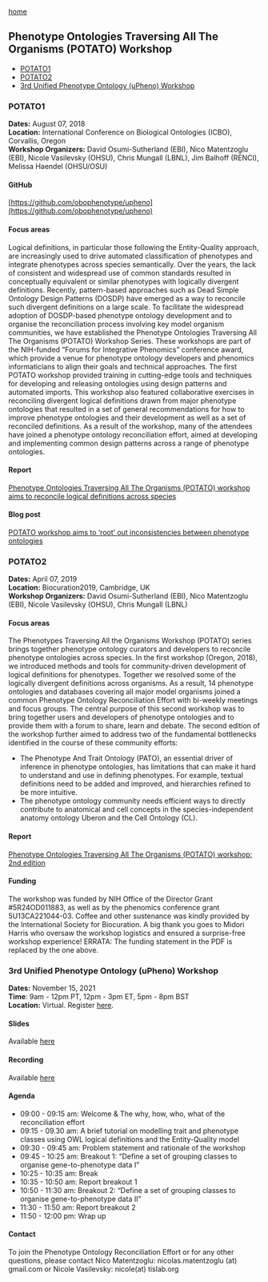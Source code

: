[home](https://monarch-initiative.github.io/phenomics/)

## Phenotype Ontologies Traversing All The Organisms (POTATO) Workshop

- [POTATO1](#potato1)
- [POTATO2](#potato2)
- [3rd Unified Phenotype Ontology (uPheno) Workshop](#potato3)

<a name="potato1"></a> 
### POTATO1
**Dates:** August 07, 2018   
**Location:** International Conference on Biological Ontologies (ICBO), Corvallis, Oregon  
**Workshop Organizers:** David Osumi-Sutherland (EBI), Nico Matentzoglu (EBI), Nicole Vasilevsky (OHSU), Chris Mungall (LBNL), Jim Balhoff (RENCI), Melissa Haendel (OHSU/OSU)   

#### GitHub
[https://github.com/obophenotype/upheno](https://github.com/obophenotype/upheno)

#### Focus areas
Logical definitions, in particular those following the Entity-Quality approach, are increasingly used to drive automated classification of phenotypes and integrate phenotypes across species semantically. Over the years, the lack of consistent and widespread use of common standards resulted in conceptually equivalent or similar phenotypes with logically divergent definitions. Recently, pattern-based approaches such as Dead Simple Ontology Design Patterns (DOSDP) have emerged as a way to reconcile such divergent definitions on a large scale. To facilitate the widespread adoption of DOSDP-based phenotype ontology development and to organise the reconciliation process involving key model organism communities, we have established the Phenotype Ontologies Traversing All The Organisms (POTATO) Workshop Series. These workshops are part of the NIH-funded “Forums for Integrative Phenomics” conference award, which provide a venue for phenotype ontology developers and phenomics informaticians to align their goals and technical approaches. The first POTATO workshop provided training in cutting-edge tools and techniques for developing and releasing ontologies using design patterns and automated imports. This workshop also featured collaborative exercises in reconciling divergent logical definitions drawn from major phenotype ontologies that resulted in a set of general recommendations for how to improve phenotype ontologies and their development as well as a set of reconciled definitions. As a result of the workshop, many of the attendees have joined a phenotype ontology reconciliation effort, aimed at developing and implementing common design patterns across a range of phenotype ontologies.

#### Report 
[Phenotype Ontologies Traversing All The Organisms (POTATO) workshop aims to reconcile logical definitions across species](https://zenodo.org/record/2382757)  
 
####  Blog post
[POTATO workshop aims to ‘root’ out inconsistencies between phenotype ontologies](https://medium.com/@MonarchInit/potato-workshop-aims-to-root-out-inconsistencies-between-phenotype-ontologies-1baf37e2df30)

<a name="potato2"></a> 
### POTATO2
**Dates:** April 07, 2019  
**Location:** Biocuration2019, Cambridge, UK    
**Workshop Organizers:** David Osumi-Sutherland (EBI), Nico Matentzoglu (EBI), Nicole Vasilevsky (OHSU), Chris Mungall (LBNL)  

#### Focus areas
The Phenotypes Traversing All the Organisms Workshop (POTATO) series brings together phenotype ontology curators and developers to reconcile phenotype ontologies across species. In the first workshop (Oregon, 2018), we introduced methods and tools for community-driven development of logical definitions for phenotypes. Together we resolved some of the logically divergent definitions across organisms. As a result, 14 phenotype ontologies and databases covering all major model organisms joined a common Phenotype Ontology Reconciliation Effort with bi-weekly meetings and focus groups. The central purpose of this second workshop was to bring together users and developers of phenotype ontologies and to provide them with a forum to share, learn and debate. The second edition of the workshop further aimed to address two of the fundamental bottlenecks identified in the course of these community efforts:
- The Phenotype And Trait Ontology (PATO), an essential driver of inference in phenotype ontologies, has limitations that can make it hard to understand and use in defining phenotypes. For example, textual definitions need to be added and improved, and hierarchies refined to be more intuitive. 
- The phenotype ontology community needs efficient ways to directly contribute to anatomical and cell concepts in the species-independent anatomy ontology Uberon and the Cell Ontology (CL).

#### Report
[Phenotype Ontologies Traversing All The Organisms (POTATO) workshop: 2nd edition](https://zenodo.org/record/3352149#.Xa4u5JNKgl4) 

#### Funding
The workshop was funded by NIH Office of the Director Grant #5R24OD011883, as well as by the phenomics conference grant 5U13CA221044-03. Coffee and other sustenance was kindly provided by the International Society for Biocuration. A big thank you goes to Midori Harris who oversaw the workshop logistics and ensured a surprise-free workshop experience! ERRATA: The funding statement in the PDF is replaced by the one above.

<a name="potato3"></a> 
### 3rd Unified Phenotype Ontology (uPheno) Workshop
**Dates:** November 15, 2021  
**Time**: 9am - 12pm PT, 12pm - 3pm ET, 5pm - 8pm BST   
**Location:** Virtual. Register [here](https://docs.google.com/forms/d/e/1FAIpQLSe5jYooAg7MIZarzVQPEWsIGasTNPqxNILDb-gGN3yplypASQ/viewform).  

#### Slides
Available [here](https://docs.google.com/presentation/d/1uG1-QP6qWDArBP5FB-IMGdVn-y-BWVVn-8WjYKXPnts/edit?pli=1#slide=id.p1)

#### Recording
Available [here](https://drive.google.com/file/d/1epmwnrxmsasD6CE7X-kGCOaLQdJX5ooc/view?usp=sharing)

#### Agenda
- 09:00 - 09:15 am: Welcome & The why, how, who, what of the reconciliation effort 
- 09:15 - 09.30 am: A brief tutorial on modelling trait and phenotype classes using OWL logical definitions and the Entity-Quality model  
- 09:30 - 09:45 am: Problem statement and rationale of the workshop 
- 09:45 - 10:25 am: Breakout 1: “Define a set of grouping classes to organise gene-to-phenotype data I” 
- 10:25 - 10:35 am: Break 
- 10:35 - 10:50 am: Report breakout 1 
- 10:50 - 11:30 am: Breakout 2: “Define a set of grouping classes to organise gene-to-phenotype data II” 
- 11:30 - 11:50 am: Report breakout 2 
- 11:50 - 12:00 pm: Wrap up 

#### Contact
To join the Phenotype Ontology Reconciliation Effort or for any other questions, please contact Nico Matentzoglu: nicolas.matentzoglu (at) gmail.com or Nicole Vasilevsky: nicole(at) tislab.org
